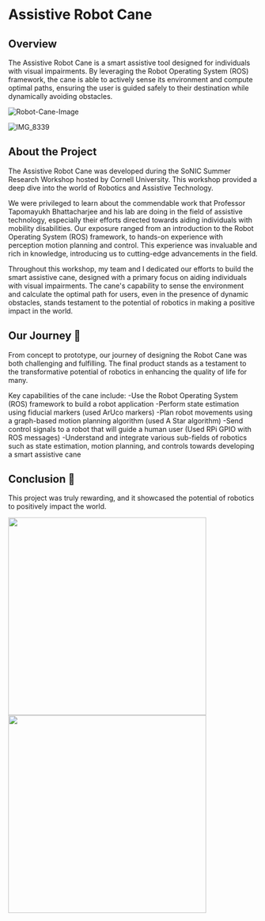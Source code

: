 
# Assistive Robot Cane

## Overview
The Assistive Robot Cane is a smart assistive tool designed for individuals with visual impairments. By leveraging the Robot Operating System (ROS) framework, the cane is able to actively sense its environment and compute optimal paths, ensuring the user is guided safely to their destination while dynamically avoiding obstacles.

![Robot-Cane-Image](https://github.com/marknnour/smart-assistive-cane/assets/115903496/ec150832-a892-4c65-b008-c83c79fb9fe2)

![IMG_8339](https://github.com/marknnour/smart-assistive-cane/assets/115903496/8ff84b65-a916-4afc-93c4-36f26a750939)


## About the Project

The Assistive Robot Cane was developed during the SoNIC Summer Research Workshop hosted by Cornell University. This workshop provided a deep dive into the world of Robotics and Assistive Technology.

We were privileged to learn about the commendable work that Professor Tapomayukh Bhattacharjee and his lab are doing in the field of assistive technology, especially their efforts directed towards aiding individuals with mobility disabilities. Our exposure ranged from an introduction to the Robot Operating System (ROS) framework, to hands-on experience with perception motion planning and control. This experience was invaluable and rich in knowledge, introducing us to cutting-edge advancements in the field.

Throughout this workshop, my team and I dedicated our efforts to build the smart assistive cane, designed with a primary focus on aiding individuals with visual impairments. The cane's capability to sense the environment and calculate the optimal path for users, even in the presence of dynamic obstacles, stands testament to the potential of robotics in making a positive impact in the world.




## Our Journey 🚀

From concept to prototype, our journey of designing the Robot Cane was both challenging and fulfilling. The final product stands as a testament to the transformative potential of robotics in enhancing the quality of life for many.

Key capabilities of the cane include:
-Use the Robot Operating System (ROS) framework to build a robot application
-Perform state estimation using fiducial markers (used ArUco markers)
-Plan robot movements using a graph-based motion planning algorithm (used A Star algorithm)
-Send control signals to a robot that will guide a human user (Used RPi GPIO with ROS messages)
-Understand and integrate various sub-fields of robotics such as state estimation, motion planning, and controls towards developing a smart assistive cane

## Conclusion 🌟

This project was truly rewarding, and it showcased the potential of robotics to positively impact the world.


<img src="https://github.com/marknnour/smart-assistive-cane/assets/115903496/ec150832-a892-4c65-b008-c83c79fb9fe2" width="400">

<img src="https://github.com/marknnour/smart-assistive-cane/assets/115903496/8ff84b65-a916-4afc-93c4-36f26a750939" width="400">




